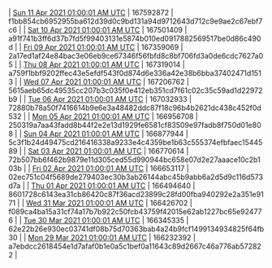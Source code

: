 | [Sun 11 Apr 2021 01:00:01 AM UTC](https://transfer.sh/dqcYi/trcninja-dbdump-20210411010001.tar.bz2) | 167592872 | f1bb854cb6952955ba612d39d0c9bd131a94d9712643d712c9e9ae2c67ebf7c6 | 
| [Sat 10 Apr 2021 01:00:01 AM UTC](https://transfer.sh/Gi8QT/trcninja-dbdump-20210410010001.tar.bz2) | 167501409 | a91f741b3ff6d37b7fd5f99403131e5874b010ed0917882569517be0d86c490d | 
| [Fri 09 Apr 2021 01:00:01 AM UTC](https://transfer.sh/5oFyw/trcninja-dbdump-20210409010001.tar.bz2) | 167359069 | 2a17ed1af24e84bac3e06eb9ce67346f56fbfd8c8bf706fd3a0de6cdc7627a05 | 
| [Thu 08 Apr 2021 01:00:01 AM UTC](https://transfer.sh/tq91a/trcninja-dbdump-20210408010001.tar.bz2) | 167319014 | a759f1bbf9202ffec43e5efdf543f0d874d6e336a42e38b6bba37402471d1513 | 
| [Wed 07 Apr 2021 01:00:01 AM UTC](https://transfer.sh/Vlnz2/trcninja-dbdump-20210407010001.tar.bz2) | 167206762 | 5615aeb65dc49535cc207b3c035f0e412eb351cd7f61c02c35c59ad1d22972b9 | 
| [Tue 06 Apr 2021 01:00:01 AM UTC](https://transfer.sh/f0OYH/trcninja-dbdump-20210406010001.tar.bz2) | 167032933 | 72880b78a50f7416614b9e6e3a48482ddc87f18c96b4b2621dc438c452f0d532 | 
| [Mon 05 Apr 2021 01:00:01 AM UTC](https://transfer.sh/XgBgH/trcninja-dbdump-20210405010001.tar.bz2) | 166956708 | 250319a7aa43fadd8b44f2e2e13d1929fe6581cf83509e97fadb8f750d01e808 | 
| [Sun 04 Apr 2021 01:00:01 AM UTC](https://transfer.sh/jSzbN/trcninja-dbdump-20210404010001.tar.bz2) | 166877944 | 5c3f1b24d49475cd216416338a9233e4c4359be1b63c555374efbfaec1544589 | 
| [Sat 03 Apr 2021 01:00:01 AM UTC](https://transfer.sh/qbMqT/trcninja-dbdump-20210403010001.tar.bz2) | 166770614 | 72b507bb6f462b9879e11d305ced55d990944bc658e07d2e27aaace10c2b103b | 
| [Fri 02 Apr 2021 01:00:01 AM UTC](https://transfer.sh/Oy5k8/trcninja-dbdump-20210402010001.tar.bz2) | 166653117 | 02ec751c04f5689de279403ec30b3ab26144abc45b9abb6a2d5d9c116d573d7a | 
| [Thu 01 Apr 2021 01:00:01 AM UTC](https://transfer.sh/4sfCi/trcninja-dbdump-20210401010001.tar.bz2) | 166494640 | 8601728c6143ea31cb86420c87f36acd23899c28fd00fba940292e2a351e9171 | 
| [Wed 31 Mar 2021 01:00:01 AM UTC](https://transfer.sh/10ZK3p/trcninja-dbdump-20210331010001.tar.bz2) | 166426702 | f089ca4ba15a31cf74a17b7b922c50fcb43759f42015e62ab1227bc65e924776 | 
| [Tue 30 Mar 2021 01:00:01 AM UTC](https://transfer.sh/fOYrM/trcninja-dbdump-20210330010001.tar.bz2) | 166345335 | 62e22b26e930ec03741df08b75d70363bab4a24b9fcf1499134934825f64fb30 | 
| [Mon 29 Mar 2021 01:00:01 AM UTC](https://transfer.sh/j8DoP/trcninja-dbdump-20210329010001.tar.bz2) | 166232392 | a7ebdcc2618454e1d7afaf0b1e0a5c1bef0a11643c89d2667c46a776ab572822 | 
